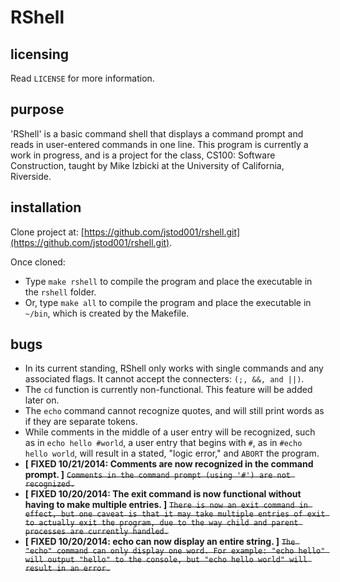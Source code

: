 RShell
======
licensing
---------
Read `LICENSE` for more information.

purpose
-------
'RShell' is a basic command shell that displays a command prompt and reads in user-entered commands
in one line.
This program is currently a work in progress, and is a project for the class, CS100: Software Construction, taught by Mike Izbicki at the University of California, Riverside.

installation
------------
Clone project at: [https://github.com/jstod001/rshell.git](https://github.com/jstod001/rshell.git).

Once cloned:
* Type `make rshell` to compile the program and place the executable in the `rshell` folder.
* Or, type `make all` to compile the program and place the executable in `~/bin`, which is created by the Makefile.

bugs
----
* In its current standing, RShell only works with single commands and any associated flags. It cannot accept the connecters:
`(;, &&, and ||)`.
* The `cd` function is currently non-functional. This feature will be added later on.
* The `echo` command cannot recognize quotes, and will still print words as if they are separate tokens.
* While comments in the middle of a user entry will be recognized, such as in `echo hello #world`, a user entry that begins with `#`, as in `#echo hello world`, will result in a stated, "logic error," and `ABORT` the program.
* **[ FIXED 10/21/2014: Comments are now recognized in the command prompt. ]** ~~`Comments in the command prompt (using '#') are not recognized.`~~
* **[ FIXED 10/20/2014: The exit command is now functional without having to make multiple entries. ]** ~~`There is now an exit command in effect, but one caveat is that it may take multiple entries of exit to actually exit the program, due to the way child and parent processes are currently handled.`~~
* **[ FIXED 10/20/2014: echo can now display an entire string. ]** ~~`The "echo" command can only display one word. For example: "echo hello" will output "hello" to the console, but "echo hello world" will result in an error.`~~
